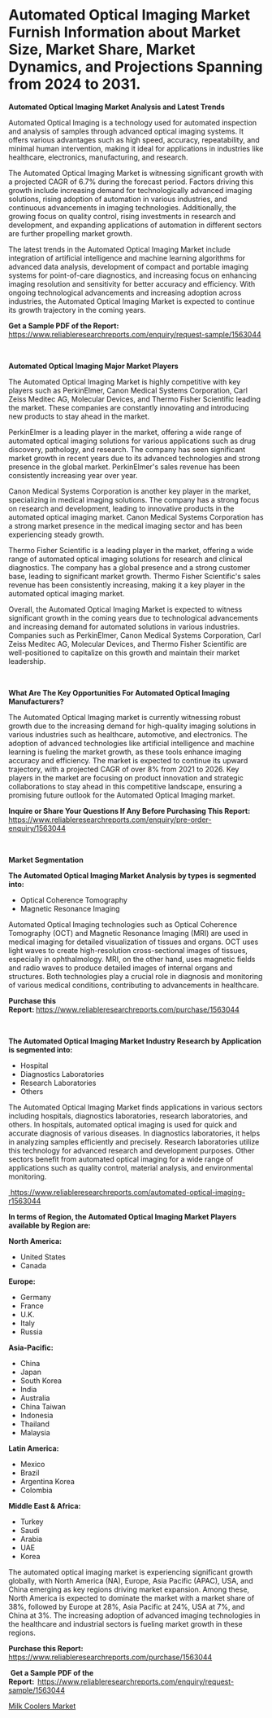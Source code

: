 <p><h1>Automated Optical Imaging Market Furnish Information about Market Size, Market Share, Market Dynamics, and Projections Spanning from 2024 to 2031.</h1></p><p><strong>Automated Optical Imaging Market Analysis and Latest Trends</strong></p>
<p><p>Automated Optical Imaging is a technology used for automated inspection and analysis of samples through advanced optical imaging systems. It offers various advantages such as high speed, accuracy, repeatability, and minimal human intervention, making it ideal for applications in industries like healthcare, electronics, manufacturing, and research.</p><p>The Automated Optical Imaging Market is witnessing significant growth with a projected CAGR of 6.7% during the forecast period. Factors driving this growth include increasing demand for technologically advanced imaging solutions, rising adoption of automation in various industries, and continuous advancements in imaging technologies. Additionally, the growing focus on quality control, rising investments in research and development, and expanding applications of automation in different sectors are further propelling market growth.</p><p>The latest trends in the Automated Optical Imaging Market include integration of artificial intelligence and machine learning algorithms for advanced data analysis, development of compact and portable imaging systems for point-of-care diagnostics, and increasing focus on enhancing imaging resolution and sensitivity for better accuracy and efficiency. With ongoing technological advancements and increasing adoption across industries, the Automated Optical Imaging Market is expected to continue its growth trajectory in the coming years.</p></p>
<p><strong>Get a Sample PDF of the Report:&nbsp;</strong> <a href="https://www.reliableresearchreports.com/enquiry/request-sample/1563044">https://www.reliableresearchreports.com/enquiry/request-sample/1563044</a></p>
<p>&nbsp;</p>
<p><strong>Automated Optical Imaging Major Market Players</strong></p>
<p><p>The Automated Optical Imaging Market is highly competitive with key players such as PerkinElmer, Canon Medical Systems Corporation, Carl Zeiss Meditec AG, Molecular Devices, and Thermo Fisher Scientific leading the market. These companies are constantly innovating and introducing new products to stay ahead in the market.</p><p>PerkinElmer is a leading player in the market, offering a wide range of automated optical imaging solutions for various applications such as drug discovery, pathology, and research. The company has seen significant market growth in recent years due to its advanced technologies and strong presence in the global market. PerkinElmer's sales revenue has been consistently increasing year over year.</p><p>Canon Medical Systems Corporation is another key player in the market, specializing in medical imaging solutions. The company has a strong focus on research and development, leading to innovative products in the automated optical imaging market. Canon Medical Systems Corporation has a strong market presence in the medical imaging sector and has been experiencing steady growth.</p><p>Thermo Fisher Scientific is a leading player in the market, offering a wide range of automated optical imaging solutions for research and clinical diagnostics. The company has a global presence and a strong customer base, leading to significant market growth. Thermo Fisher Scientific's sales revenue has been consistently increasing, making it a key player in the automated optical imaging market.</p><p>Overall, the Automated Optical Imaging Market is expected to witness significant growth in the coming years due to technological advancements and increasing demand for automated solutions in various industries. Companies such as PerkinElmer, Canon Medical Systems Corporation, Carl Zeiss Meditec AG, Molecular Devices, and Thermo Fisher Scientific are well-positioned to capitalize on this growth and maintain their market leadership.</p></p>
<p>&nbsp;</p>
<p><strong>What Are The Key Opportunities For Automated Optical Imaging Manufacturers?</strong></p>
<p><p>The Automated Optical Imaging market is currently witnessing robust growth due to the increasing demand for high-quality imaging solutions in various industries such as healthcare, automotive, and electronics. The adoption of advanced technologies like artificial intelligence and machine learning is fueling the market growth, as these tools enhance imaging accuracy and efficiency. The market is expected to continue its upward trajectory, with a projected CAGR of over 8% from 2021 to 2026. Key players in the market are focusing on product innovation and strategic collaborations to stay ahead in this competitive landscape, ensuring a promising future outlook for the Automated Optical Imaging market.</p></p>
<p><strong>Inquire or Share Your Questions If Any Before Purchasing This Report:</strong> <a href="https://www.reliableresearchreports.com/enquiry/pre-order-enquiry/1563044">https://www.reliableresearchreports.com/enquiry/pre-order-enquiry/1563044</a></p>
<p>&nbsp;</p>
<p><strong>Market Segmentation</strong></p>
<p><strong>The Automated Optical Imaging Market Analysis by types is segmented into:</strong></p>
<p><ul><li>Optical Coherence Tomography</li><li>Magnetic Resonance Imaging</li></ul></p>
<p><p>Automated Optical Imaging technologies such as Optical Coherence Tomography (OCT) and Magnetic Resonance Imaging (MRI) are used in medical imaging for detailed visualization of tissues and organs. OCT uses light waves to create high-resolution cross-sectional images of tissues, especially in ophthalmology. MRI, on the other hand, uses magnetic fields and radio waves to produce detailed images of internal organs and structures. Both technologies play a crucial role in diagnosis and monitoring of various medical conditions, contributing to advancements in healthcare.</p></p>
<p><strong>Purchase this Report:&nbsp;</strong><a href="https://www.reliableresearchreports.com/purchase/1563044">https://www.reliableresearchreports.com/purchase/1563044</a></p>
<p>&nbsp;</p>
<p><strong>The Automated Optical Imaging Market Industry Research by Application is segmented into:</strong></p>
<p><ul><li>Hospital</li><li>Diagnostics Laboratories</li><li>Research Laboratories</li><li>Others</li></ul></p>
<p><p>The Automated Optical Imaging Market finds applications in various sectors including hospitals, diagnostics laboratories, research laboratories, and others. In hospitals, automated optical imaging is used for quick and accurate diagnosis of various diseases. In diagnostics laboratories, it helps in analyzing samples efficiently and precisely. Research laboratories utilize this technology for advanced research and development purposes. Other sectors benefit from automated optical imaging for a wide range of applications such as quality control, material analysis, and environmental monitoring.</p></p>
<p><a href="https://www.reliableresearchreports.com/automated-optical-imaging-r1563044">&nbsp;https://www.reliableresearchreports.com/automated-optical-imaging-r1563044</a></p>
<p><strong>In terms of Region, the Automated Optical Imaging Market Players available by Region are:</strong></p>
<p>
    <p> <strong> North America: </strong>
        <ul>
            <li>United States</li>
            <li>Canada</li>
        </ul>
        </p> 
    <p> <strong> Europe: </strong>
        <ul>
            <li>Germany</li>
            <li>France</li>
            <li>U.K.</li>
            <li>Italy</li>
            <li>Russia</li>
        </ul>
        </p> 
    <p> <strong> Asia-Pacific: </strong>
        <ul>
            <li>China</li>
            <li>Japan</li>
            <li>South Korea</li>
            <li>India</li>
            <li>Australia</li>
            <li>China Taiwan</li>
            <li>Indonesia</li>
            <li>Thailand</li>
            <li>Malaysia</li>
        </ul>
        </p> 
    <p> <strong> Latin America: </strong>
        <ul>
            <li>Mexico</li>
            <li>Brazil</li>
            <li>Argentina Korea</li>
            <li>Colombia</li>
        </ul>
        </p> 
    <p> <strong> Middle East & Africa: </strong>
        <ul>
            <li>Turkey</li>
            <li>Saudi</li>
            <li>Arabia</li>
            <li>UAE</li>
            <li>Korea</li>
        </ul>
    </p>
    </p>
<p><p>The automated optical imaging market is experiencing significant growth globally, with North America (NA), Europe, Asia Pacific (APAC), USA, and China emerging as key regions driving market expansion. Among these, North America is expected to dominate the market with a market share of 38%, followed by Europe at 28%, Asia Pacific at 24%, USA at 7%, and China at 3%. The increasing adoption of advanced imaging technologies in the healthcare and industrial sectors is fueling market growth in these regions.</p></p>
<p><strong>Purchase this Report: </strong><a href="https://www.reliableresearchreports.com/purchase/1563044">https://www.reliableresearchreports.com/purchase/1563044</a></p>
<p>&nbsp;<strong>Get a Sample PDF of the Report:&nbsp;&nbsp;</strong><a href="https://www.reliableresearchreports.com/enquiry/request-sample/1563044">https://www.reliableresearchreports.com/enquiry/request-sample/1563044</a></p>
<p><strong></strong></p>
<p><p><a href="https://github.com/bmorecock/Market-Research-Report-List-4/blob/main/milk-coolers-market.md">Milk Coolers Market</a></p></p>
